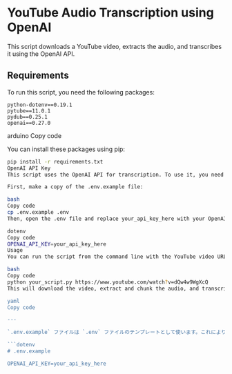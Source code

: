 # YouTube Audio Transcription using OpenAI

This script downloads a YouTube video, extracts the audio, and transcribes it using the OpenAI API.

## Requirements

To run this script, you need the following packages:

```Requirements
python-dotenv==0.19.1
pytube==11.0.1
pydub==0.25.1
openai==0.27.0
```

arduino
Copy code

You can install these packages using pip:

```bash
pip install -r requirements.txt
OpenAI API Key
This script uses the OpenAI API for transcription. To use it, you need an OpenAI API key. Set this key as an environment variable in a .env file in the same directory as your script.

First, make a copy of the .env.example file:

bash
Copy code
cp .env.example .env
Then, open the .env file and replace your_api_key_here with your OpenAI API key:

dotenv
Copy code
OPENAI_API_KEY=your_api_key_here
Usage
You can run the script from the command line with the YouTube video URL as an argument. For example:

bash
Copy code
python your_script.py https://www.youtube.com/watch?v=dQw4w9WgXcQ
This will download the video, extract and chunk the audio, and transcribe each chunk. The transcriptions will be printed to the console and also saved as text files in the input directory. Each chunk's audio is saved as a .wav file in the output directory.

yaml
Copy code

---

`.env.example` ファイルは `.env` ファイルのテンプレートとして使います。これにより、ユーザーは環境変数を簡単に設定することができます。`.env.example` ファイルは以下のように作成します：

```dotenv
# .env.example

OPENAI_API_KEY=your_api_key_here
